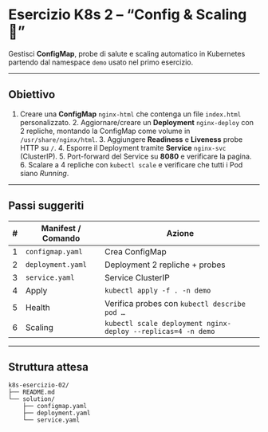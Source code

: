# Esercizio K8s 2 – “Config & Scaling 🚀”

Gestisci **ConfigMap**, probe di salute e scaling automatico in Kubernetes partendo dal namespace `demo` usato nel primo esercizio.

---

## Obiettivo
1. Creare una **ConfigMap** `nginx-html` che contenga un file `index.html` personalizzato.    2. Aggiornare/creare un **Deployment** `nginx-deploy` con 2 repliche, montando la ConfigMap come volume in `/usr/share/nginx/html`.    3. Aggiungere **Readiness** e **Liveness** probe HTTP su `/`.    4. Esporre il Deployment tramite **Service** `nginx-svc` (ClusterIP).    5. Port-forward del Service su **8080** e verificare la pagina.    6. Scalare a 4 repliche con `kubectl scale` e verificare che tutti i Pod siano *Running*.

---

## Passi suggeriti

| # | Manifest / Comando | Azione |
|---|---------------------|--------|
| 1 | `configmap.yaml` | Crea ConfigMap |
| 2 | `deployment.yaml` | Deployment 2 repliche + probes |
| 3 | `service.yaml` | Service ClusterIP |
| 4 | Apply | `kubectl apply -f . -n demo` |
| 5 | Health | Verifica probes con `kubectl describe pod …` |
| 6 | Scaling | `kubectl scale deployment nginx-deploy --replicas=4 -n demo` |

---

## Struttura attesa

```
k8s-esercizio-02/
├── README.md
└── solution/
    ├── configmap.yaml
    ├── deployment.yaml
    └── service.yaml
```
